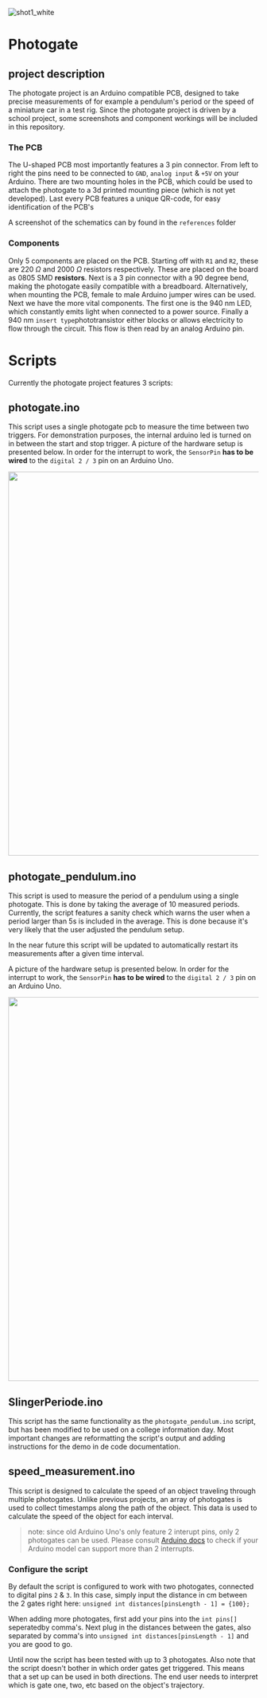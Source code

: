 ![shot1_white](https://github.com/user-attachments/assets/06cce2c5-bf7e-4f6c-92dc-9b962d381d8f)

# Photogate

## project description

The photogate project is an Arduino compatible PCB, designed to take precise measurements of for example a pendulum's period or the speed of a miniature car in a test rig. Since the photogate project is driven by a school project, some screenshots and component workings will be included in this repository.

### The PCB

The U-shaped PCB most importantly features a 3 pin connector. From left to right the pins need to be connected to `GND`, `analog input` & `+5V` on your Arduino. There are two mounting holes in the PCB, which could be used to attach the photogate to a 3d printed mounting piece (which is not yet developed). Last every PCB features a unique QR-code, for easy identification of the PCB's

A screenshot of the schematics can by found in the `references` folder

### Components

Only 5 components are placed on the PCB. Starting off with `R1` and `R2`, these are 220 $\Omega$ and 2000 $\Omega$ resistors respectively. These are placed on the board as 0805 SMD **resistors**. Next is a 3 pin connector with a 90 degree bend, making the photogate easily compatible with a breadboard. Alternatively, when mounting the PCB, female to male Arduino jumper wires can be used. Next we have the more vital components. The first one is the 940 nm LED, which constantly emits light when connected to a power source. Finally a 940 nm `insert type`phototransistor either blocks or allows electricity to flow through the circuit. This flow is then read by an analog Arduino pin.

# Scripts

Currently the photogate project features 3 scripts:

## photogate.ino

This script uses a single photogate pcb to measure the time between two triggers.
For demonstration purposes, the internal arduino led is turned on in between the start and stop trigger.
A picture of the hardware setup is presented below. In order for the interrupt to work, the `SensorPin` **has to be wired** to the `digital 2 / 3` pin on an Arduino Uno.

<img src="https://github.com/user-attachments/assets/0700b60f-fb24-4033-8771-118e4cd9fd5e" width="579" height="771">

## photogate_pendulum.ino

This script is used to measure the period of a pendulum using a single photogate. This is done by taking the average of 10 measured periods. Currently, the script features a sanity check which warns the user when a period larger than 5s is included in the average. This is done because it's very likely that the user adjusted the pendulum setup.

In the near future this script will be updated to automatically restart its measurements after a given time interval. 

A picture of the hardware setup is presented below. In order for the interrupt to work, the `SensorPin` **has to be wired** to the `digital 2 / 3` pin on an Arduino Uno.

<img src="https://github.com/user-attachments/assets/0700b60f-fb24-4033-8771-118e4cd9fd5e" width="579" height="771">

## SlingerPeriode.ino

This script has the same functionality as the `photogate_pendulum.ino` script, but has been modified to be used on a college information day. Most important changes are reformatting the script's output and adding instructions for the demo in de code documentation.

## speed_measurement.ino

This script is designed to calculate the speed of an object traveling through multiple photogates. Unlike previous projects, an array of photogates is used to collect timestamps along the path of the object. This data is used to calculate the speed of the object for each interval.

> note: since old Arduino Uno's only feature 2 interupt pins, only 2 photogates can be used. Please consult [Arduino docs](https://docs.arduino.cc/language-reference/en/functions/external-interrupts/attachInterrupt/) to check if your Arduino model can support more than 2 interrupts.

### Configure the script

By default the script is configured to work with two photogates, connected to digital pins `2` & `3`.  In this case, simply input the distance in cm between the 2 gates right here: `unsigned int distances[pinsLength - 1] = {100};`

When adding more photogates, first add your pins into the `int pins[]` seperatedby comma's. Next plug in the distances between the gates, also separated by comma's into `unsigned int distances[pinsLength - 1]` and you are good to go. 



Until now the script has been tested with up to 3 photogates. Also note that the script doesn't bother in which order gates get triggered. This means that a set up can be used in both directions. The end user needs to interpret which is gate one, two, etc based on the object's trajectory.
